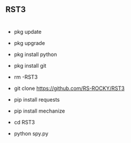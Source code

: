 ## RST3

#

#
- pkg update

- pkg upgrade

- pkg install python

- pkg install git

- rm -RST3

- git clone https://github.com/RS-ROCKY/RST3

- pip install requests

- pip install mechanize 

- cd RST3

- python spy.py
